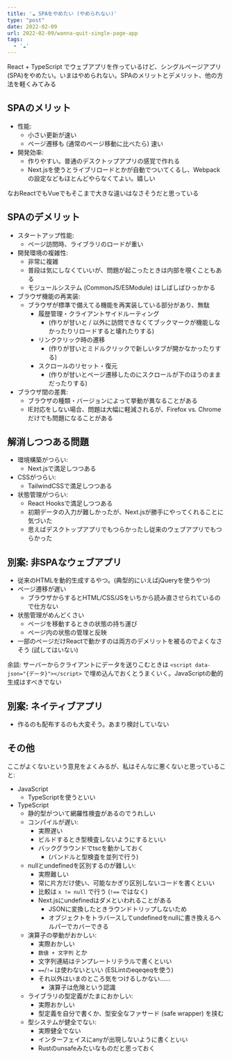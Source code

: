 ```yaml
---
title: '☁ SPAをやめたい (やめられない)'
type: "post"
date: 2022-02-09
url: 2022-02-09/wanna-quit-single-page-app
tags:
  - '☁'
---
```


React + TypeScript でウェブアプリを作っているけど、シングルページアプリ(SPA)をやめたい。いまはやめられない。SPAのメリットとデメリット、他の方法を軽くみてみる

<!--more-->

## SPAのメリット

- 性能:
    - 小さい更新が速い
    - ページ遷移も (通常のページ移動に比べたら) 速い
- 開発効率:
    - 作りやすい。普通のデスクトップアプリの感覚で作れる
    - Next.jsを使うとライブリロードとかが自動でついてくるし、Webpackの設定などもほとんどやらなくてよい。嬉しい

なおReactでもVueでもそこまで大きな違いはなさそうだと思っている

## SPAのデメリット

- スタートアップ性能:
    - ページ訪問時、ライブラリのロードが重い
- 開発環境の複雑性:
    - 非常に複雑
    - 普段は気にしなくていいが、問題が起こったときは内部を覗くこともある
    - モジュールシステム (CommonJS/ESModule) はしばしばひっかかる
- ブラウザ機能の再実装:
    - ブラウザが標準で備えてる機能を再実装している部分があり、無駄
        - 履歴管理・クライアントサイドルーティング
            - (作りが甘いと / 以外に訪問できなくてブックマークが機能しなかったりリロードすると壊れたりする)
        - リンククリック時の遷移
            - (作りが甘いとミドルクリックで新しいタブが開かなかったりする)
        - スクロールのリセット・復元
            - (作りが甘いとページ遷移したのにスクロールが下のほうのままだったりする)
- ブラウザ間の差異:
    - ブラウザの種類・バージョンによって挙動が異なることがある
    - IE対応をしない場合、問題は大幅に軽減されるが、Firefox vs. Chrome だけでも問題になることがある

## 解消しつつある問題

- 環境構築がつらい:
    - Next.jsで満足しつつある
- CSSがつらい:
    - TailwindCSSで満足しつつある
- 状態管理がつらい:
    - React Hooksで満足しつつある
    - 初期データの入力が難しかったが、Next.jsが勝手にやってくれることに気づいた
    - 思えばデスクトップアプリでもつらかったし従来のウェブアプリでもつらかった

## 別案: 非SPAなウェブアプリ

- 従来のHTMLを動的生成するやつ。(典型的にいえばjQueryを使うやつ)
- ページ遷移が遅い
    - ブラウザからするとHTML/CSS/JSをいちから読み直させられているので仕方ない
- 状態管理がめんどくさい
    - ページを移動するときの状態の持ち運び
    - ページ内の状態の管理と反映
- 一部のページだけReactで動かすのは両方のデメリットを被るのでよくなさそう (試してはいない)

余談: サーバーからクライアントにデータを送りこむときは `<script data-json="{データ}"></script>` で埋め込んでおくとうまくいく。JavaScriptの動的生成はすべきでない

## 別案: ネイティブアプリ

- 作るのも配布するのも大変そう。あまり検討していない

## その他

ここがよくないという意見をよくみるが、私はそんなに悪くないと思っていること:

- JavaScript
    - TypeScriptを使うといい
- TypeScript
    - 静的型がついて網羅性検査があるのでうれしい
    - コンパイルが遅い:
        - 実際遅い
        - ビルドするとき型検査しないようにするといい
        - バックグラウンドでtscを動かしておく
            - (バンドルと型検査を並列で行う)
    - nullとundefinedを区別するのが難しい:
        - 実際難しい
        - 常に片方だけ使い、可能なかぎり区別しないコードを書くといい
        - 比較は `x != null` で行う (`!==` ではなく)
        - Next.jsにundefinedはダメといわれることがある
            - JSONに変換したときラウンドトリップしないため
            - オブジェクトをトラバースしてundefinedをnullに書き換えるヘルパーでカバーできる
    - 演算子の挙動がおかしい:
        - 実際おかしい
        - `数値 + 文字列` とか
        - 文字列連結はテンプレートリテラルで書くといい
        - `==`/`!=` は使わないといい (ESLintのeqeqeqを使う)
        - それ以外はいまのところ気をつけるしかない……
            - 演算子は危険という認識
    - ライブラリの型定義がたまにおかしい:
        - 実際おかしい
        - 型定義を自分で書くか、型安全なファサード (safe wrapper) を挟む
    - 型システムが健全でない:
        - 実際健全でない
        - インターフェイスにanyが出現しないように書くといい
        - Rustのunsafeみたいなものだと思っておく
